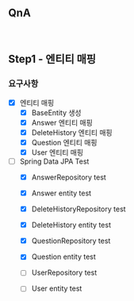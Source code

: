 ## QnA

​	

## Step1 - 엔티티 매핑

### 요구사항

- [x] 엔티티 매핑 
  - [x] BaseEntity 생성
  - [x] Answer 엔티티 매핑
  - [x] DeleteHistory 엔티티 매핑
  - [x] Question 엔티티 매핑
  - [x] User 엔티티 매핑
- [ ] Spring Data JPA Test
  - [x] AnswerRepository test
  - [x] Answer entity test
  - [x] DeleteHistoryRepository test
  - [x] DeleteHistory entity test
  - [x] QuestionRepository test
  - [x] Question entity test
  - [ ] UserRepository test
  - [ ] User entity test

